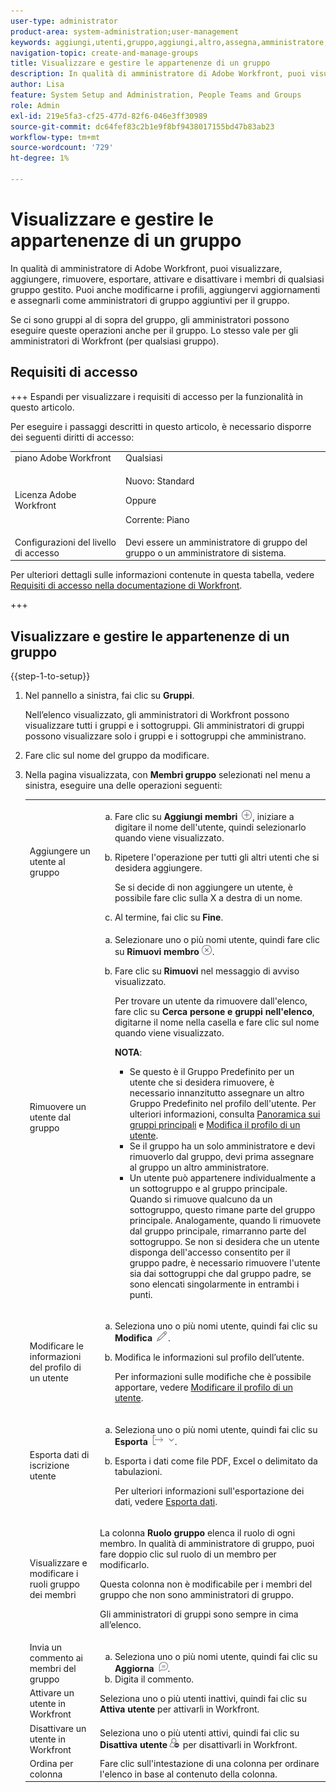 ```yaml
---
user-type: administrator
product-area: system-administration;user-management
keywords: aggiungi,utenti,gruppo,aggiungi,altro,assegna,amministratore,rimuovi,utente,visualizzazione,ruoli,membri,esportazione,appartenenza,dati
navigation-topic: create-and-manage-groups
title: Visualizzare e gestire le appartenenze di un gruppo
description: In qualità di amministratore di Adobe Workfront, puoi visualizzare, aggiungere, rimuovere, esportare, attivare e disattivare i membri di qualsiasi gruppo gestito. Puoi anche modificarne i profili, aggiungervi aggiornamenti e assegnarli come amministratori di gruppo aggiuntivi per il gruppo.
author: Lisa
feature: System Setup and Administration, People Teams and Groups
role: Admin
exl-id: 219e5fa3-cf25-477d-82f6-046e3ff30989
source-git-commit: dc64fef83c2b1e9f8bf9438017155bd47b83ab23
workflow-type: tm+mt
source-wordcount: '729'
ht-degree: 1%

---
```


# Visualizzare e gestire le appartenenze di un gruppo

In qualità di amministratore di Adobe Workfront, puoi visualizzare, aggiungere, rimuovere, esportare, attivare e disattivare i membri di qualsiasi gruppo gestito. Puoi anche modificarne i profili, aggiungervi aggiornamenti e assegnarli come amministratori di gruppo aggiuntivi per il gruppo.

Se ci sono gruppi al di sopra del gruppo, gli amministratori possono eseguire queste operazioni anche per il gruppo. Lo stesso vale per gli amministratori di Workfront (per qualsiasi gruppo).

## Requisiti di accesso

+++ Espandi per visualizzare i requisiti di accesso per la funzionalità in questo articolo.

Per eseguire i passaggi descritti in questo articolo, è necessario disporre dei seguenti diritti di accesso:

<table style="table-layout:auto"> 
 <col> 
 <col> 
 <tbody> 
  <tr> 
   <td role="rowheader">piano Adobe Workfront</td> 
   <td>Qualsiasi</td> 
  </tr> 
  <tr> 
  <tr> 
   <td role="rowheader">Licenza Adobe Workfront</td> 
   <td><p>Nuovo: Standard</p>
       <p>Oppure</p>
       <p>Corrente: Piano</p></td>
  </tr> 
  </tr> 
  <tr> 
   <td role="rowheader">Configurazioni del livello di accesso</td> 
   <td>Devi essere un amministratore di gruppo del gruppo o un amministratore di sistema.</td>
  </tr> 
 </tbody> 
</table>

Per ulteriori dettagli sulle informazioni contenute in questa tabella, vedere [Requisiti di accesso nella documentazione di Workfront](/help/quicksilver/administration-and-setup/add-users/access-levels-and-object-permissions/access-level-requirements-in-documentation.md).

+++

## Visualizzare e gestire le appartenenze di un gruppo

{{step-1-to-setup}}

1. Nel pannello a sinistra, fai clic su **Gruppi**.

   Nell’elenco visualizzato, gli amministratori di Workfront possono visualizzare tutti i gruppi e i sottogruppi. Gli amministratori di gruppi possono visualizzare solo i gruppi e i sottogruppi che amministrano.

1. Fare clic sul nome del gruppo da modificare.
1. Nella pagina visualizzata, con **Membri gruppo** selezionati nel menu a sinistra, eseguire una delle operazioni seguenti:

   <table style="table-layout:auto"> 
    <col> 
    <col> 
    <tbody> 
     <tr> 
      <td role="rowheader">Aggiungere un utente al gruppo</td> 
      <td> 
       <ol style="list-style-type: lower-alpha;"> 
        <li value="1">Fare clic su <strong>Aggiungi membri</strong> <img src="assets/add-icon-plus-in-circle.png">, iniziare a digitare il nome dell'utente, quindi selezionarlo quando viene visualizzato.</li> 
        <li value="2"> <p>Ripetere l'operazione per tutti gli altri utenti che si desidera aggiungere.</p> <p>Se si decide di non aggiungere un utente, è possibile fare clic sulla X a destra di un nome.</p> </li> 
        <li value="3">Al termine, fai clic su <strong>Fine</strong>.</li> 
       </ol> </td> 
     </tr> 
     <tr> 
      <td role="rowheader">Rimuovere un utente dal gruppo</td> 
      <td> 
       <ol style="list-style-type: lower-alpha;"> 
        <li value="1">Selezionare uno o più nomi utente, quindi fare clic su <strong>Rimuovi membro</strong><img src="assets/remove-icon---x-in-circle.png">.</li> 
        <li value="2"> <p>Fare clic su <strong>Rimuovi</strong> nel messaggio di avviso visualizzato.</p> <p>Per trovare un utente da rimuovere dall'elenco, fare clic su <strong>Cerca persone e gruppi nell'elenco</strong>, digitarne il nome nella casella e fare clic sul nome quando viene visualizzato.</p> <p><b>NOTA</b>:  
          <ul> 
           <li>Se questo è il Gruppo Predefinito per un utente che si desidera rimuovere, è necessario innanzitutto assegnare un altro Gruppo Predefinito nel profilo dell'utente. Per ulteriori informazioni, consulta <a href="../../../administration-and-setup/manage-groups/groups-overview/home-groups.md" class="MCXref xref">Panoramica sui gruppi principali</a> e <a href="../../../administration-and-setup/add-users/create-and-manage-users/edit-a-users-profile.md" class="MCXref xref">Modifica il profilo di un utente</a>.</li> 
           <li>Se il gruppo ha un solo amministratore e devi rimuoverlo dal gruppo, devi prima assegnare al gruppo un altro amministratore.</li> 
           <li>Un utente può appartenere individualmente a un sottogruppo e al gruppo principale. Quando si rimuove qualcuno da un sottogruppo, questo rimane parte del gruppo principale. Analogamente, quando li rimuovete dal gruppo principale, rimarranno parte del sottogruppo. Se non si desidera che un utente disponga dell'accesso consentito per il gruppo padre, è necessario rimuovere l'utente sia dai sottogruppi che dal gruppo padre, se sono elencati singolarmente in entrambi i punti.</li> 
          </ul> </p> </li> 
       </ol> </td> 
     </tr> 
     <tr> 
      <td role="rowheader">Modificare le informazioni del profilo di un utente</td> 
      <td> 
       <ol style="list-style-type: lower-alpha;"> 
        <li value="1">Seleziona uno o più nomi utente, quindi fai clic su <strong>Modifica</strong> <img src="assets/edit-icon.png">.</li> 
        <li value="2"> <p>Modifica le informazioni sul profilo dell’utente.</p> <p>Per informazioni sulle modifiche che è possibile apportare, vedere <a href="../../../administration-and-setup/add-users/create-and-manage-users/edit-a-users-profile.md" class="MCXref xref">Modificare il profilo di un utente</a>.</p> </li> 
       </ol> </td> 
     </tr> 
     <tr> 
      <td role="rowheader">Esporta dati di iscrizione utente</td> 
      <td> 
       <ol style="list-style-type: lower-alpha;"> 
        <li value="1">Seleziona uno o più nomi utente, quindi fai clic su <strong>Esporta</strong> <img src="assets/export.png">.</li> 
        <li value="2"> <p>Esporta i dati come file PDF, Excel o delimitato da tabulazioni.</p> <p>Per ulteriori informazioni sull'esportazione dei dati, vedere <a href="../../../reports-and-dashboards/reports/creating-and-managing-reports/export-data.md" class="MCXref xref">Esporta dati</a>.</p> </li> 
       </ol> </td> 
     </tr> 
     <tr> 
      <td role="rowheader">Visualizzare e modificare i ruoli gruppo dei membri</td> 
      <td> <p>La colonna <strong>Ruolo gruppo</strong> elenca il ruolo di ogni membro. In qualità di amministratore di gruppo, puoi fare doppio clic sul ruolo di un membro per modificarlo.</p> <p>Questa colonna non è modificabile per i membri del gruppo che non sono amministratori di gruppo.</p> <p>Gli amministratori di gruppi sono sempre in cima all’elenco.</p> </td> 
     </tr> 
     <tr> 
      <td role="rowheader">Invia un commento ai membri del gruppo</td> 
      <td> 
       <ol style="list-style-type: lower-alpha;"> 
        <li value="1">Seleziona uno o più nomi utente, quindi fai clic su <strong>Aggiorna</strong> <img src="assets/comment-icon.png">.</li> 
        <li value="2">Digita il commento.</li> 
       </ol> </td> 
     </tr> 
     <tr> 
      <td role="rowheader">Attivare un utente in Workfront</td> 
      <td>Seleziona uno o più utenti inattivi, quindi fai clic su <strong>Attiva utente</strong> per attivarli in Workfront. </td> 
     </tr> 
     <tr> 
      <td role="rowheader">Disattivare un utente in Workfront</td> 
      <td>Seleziona uno o più utenti attivi, quindi fai clic su <strong>Disattiva utente</strong><img src="assets/deactivate-user.png"> per disattivarli in Workfront.</td> 
     </tr> 
     <tr> 
      <td role="rowheader">Ordina per colonna</td> 
      <td>Fare clic sull'intestazione di una colonna per ordinare l'elenco in base al contenuto della colonna.</td> 
     </tr> 
    </tbody> 
   </table>
